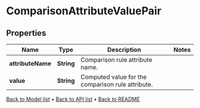 

# ComparisonAttributeValuePair


## Properties

| Name | Type | Description | Notes |
|------------ | ------------- | ------------- | -------------|
|**attributeName** | **String** | Comparison rule attribute name. |  |
|**value** | **String** | Computed value for the comparison rule attribute. |  |



[Back to Model list](../README.md#documentation-for-models) &#8226; [Back to API list](../README.md#documentation-for-api-endpoints) &#8226; [Back to README](../README.md)



